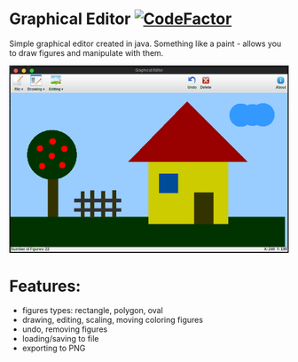 # Graphical Editor [![CodeFactor](https://www.codefactor.io/repository/github/okkindel/graphicaleditor/badge)](https://www.codefactor.io/repository/github/okkindel/graphicaleditor)
Simple graphical editor created in java. Something like a paint - allows you to draw figures and manipulate with them.

![screenshot](https://github.com/okkindel/graphical-editor/blob/master/screen.png?raw=true)

# Features:

- figures types: rectangle, polygon, oval
- drawing, editing, scaling, moving coloring figures
- undo, removing figures
- loading/saving to file
- exporting to PNG
